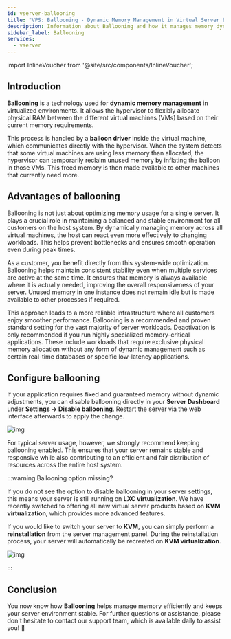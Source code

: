 ```yaml
---
id: vserver-ballooning
title: "VPS: Ballooning - Dynamic Memory Management in Virtual Server Environments"
description: Information about Ballooning and how it manages memory dynamically for VPS at ZAP-Hosting - ZAP-Hosting.com documentation
sidebar_label: Ballooning
services:
  - vserver
---
```


import InlineVoucher from '@site/src/components/InlineVoucher';

## Introduction

**Ballooning** is a technology used for **dynamic memory management** in virtualized environments. It allows the hypervisor to flexibly allocate physical RAM between the different virtual machines (VMs) based on their current memory requirements.

This process is handled by a **balloon driver** inside the virtual machine, which communicates directly with the hypervisor. When the system detects that some virtual machines are using less memory than allocated, the hypervisor can temporarily reclaim unused memory by inflating the balloon in those VMs. This freed memory is then made available to other machines that currently need more.



## Advantages of ballooning

Ballooning is not just about optimizing memory usage for a single server. It plays a crucial role in maintaining a balanced and stable environment for all customers on the host system. By dynamically managing memory across all virtual machines, the host can react even more effectively to changing workloads. This helps prevent bottlenecks and ensures smooth operation even during peak times.

As a customer, you benefit directly from this system-wide optimization. Ballooning helps maintain consistent stability even when multiple services are active at the same time. It ensures that memory is always available where it is actually needed, improving the overall responsiveness of your server. Unused memory in one instance does not remain idle but is made available to other processes if required.

This approach leads to a more reliable infrastructure where all customers enjoy smoother performance. Ballooning is a recommended and proven standard setting for the vast majority of server workloads. Deactivation is only recommended if you run highly specialized memory-critical applications. These include workloads that require exclusive physical memory allocation without any form of dynamic management such as certain real-time databases or specific low-latency applications.



## Configure ballooning

If your application requires fixed and guaranteed memory without dynamic adjustments, you can disable ballooning directly in your **Server Dashboard** under **Settings → Disable ballooning**. Restart the server via the web interface afterwards to apply the change.

![img](https://screensaver01.zap-hosting.com/index.php/s/zK92KzbQ7LQe79d/download)

For typical server usage, however, we strongly recommend keeping ballooning enabled. This ensures that your server remains stable and responsive while also contributing to an efficient and fair distribution of resources across the entire host system.

:::warning Ballooning option missing?

If you do not see the option to disable ballooning in your server settings, this means your server is still running on **LXC virtualization**. We have recently switched to offering all new virtual server products based on **KVM virtualization**, which provides more advanced features.

If you would like to switch your server to **KVM**, you can simply perform a **reinstallation** from the server management panel. During the reinstallation process, your server will automatically be recreated on **KVM virtualization**.

![img](https://screensaver01.zap-hosting.com/index.php/s/Mcq4SyD92XKSZ3E/download)

:::

## Conclusion

You now know how **Ballooning** helps manage memory efficiently and keeps your server environment stable. For further questions or assistance, please don't hesitate to contact our support team, which is available daily to assist you! 🙂

<InlineVoucher />

